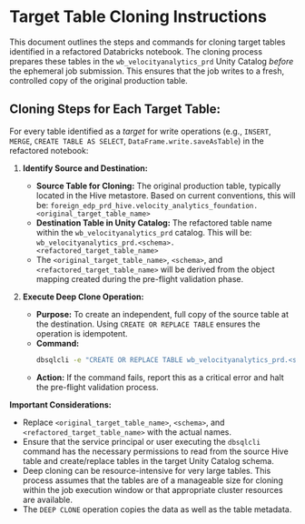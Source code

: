 # Target Table Cloning Instructions

This document outlines the steps and commands for cloning target tables identified in a refactored Databricks notebook. The cloning process prepares these tables in the `wb_velocityanalytics_prd` Unity Catalog *before* the ephemeral job submission. This ensures that the job writes to a fresh, controlled copy of the original production table.

## Cloning Steps for Each Target Table:

For every table identified as a *target* for write operations (e.g., `INSERT`, `MERGE`, `CREATE TABLE AS SELECT`, `DataFrame.write.saveAsTable`) in the refactored notebook:

1.  **Identify Source and Destination:**
    *   **Source Table for Cloning:** The original production table, typically located in the Hive metastore. Based on current conventions, this will be:
        `foreign_edp_prd_hive.velocity_analytics_foundation.<original_target_table_name>`
    *   **Destination Table in Unity Catalog:** The refactored table name within the `wb_velocityanalytics_prd` catalog. This will be:
        `wb_velocityanalytics_prd.<schema>.<refactored_target_table_name>`
    *   The `<original_target_table_name>`, `<schema>`, and `<refactored_target_table_name>` will be derived from the object mapping created during the pre-flight validation phase.

2.  **Execute Deep Clone Operation:**
    *   **Purpose:** To create an independent, full copy of the source table at the destination. Using `CREATE OR REPLACE TABLE` ensures the operation is idempotent.
    *   **Command:**
        ```bash
        dbsqlcli -e "CREATE OR REPLACE TABLE wb_velocityanalytics_prd.<schema>.<refactored_target_table_name> DEEP CLONE foreign_edp_prd_hive.velocity_analytics_foundation.<original_target_table_name>" --table-format ascii
        ```
    *   **Action:** If the command fails, report this as a critical error and halt the pre-flight validation process.

**Important Considerations:**

*   Replace `<original_target_table_name>`, `<schema>`, and `<refactored_target_table_name>` with the actual names.
*   Ensure that the service principal or user executing the `dbsqlcli` command has the necessary permissions to read from the source Hive table and create/replace tables in the target Unity Catalog schema.
*   Deep cloning can be resource-intensive for very large tables. This process assumes that the tables are of a manageable size for cloning within the job execution window or that appropriate cluster resources are available.
*   The `DEEP CLONE` operation copies the data as well as the table metadata.